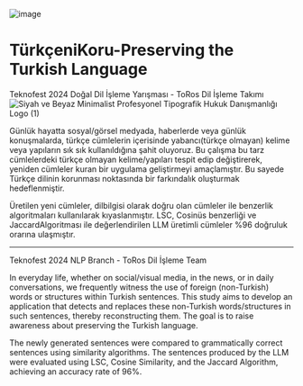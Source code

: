 ![image](https://github.com/anilkus/TurkceniKoru-PreservingtheTurkishLanguage/assets/16832969/066c22f9-3a06-442c-80c6-64d9f12674c2)


# TürkçeniKoru-Preserving the Turkish Language
Teknofest 2024 Doğal Dil İşleme Yarışması - ToRos Dil İşleme Takımı ![Siyah ve Beyaz Minimalist Profesyonel Tipografik Hukuk Danışmanlığı Logo (1)](https://github.com/anilkus/TurkceniKoru-PreservingtheTurkishLanguage/assets/16832969/37828754-f267-435c-990d-40ae61beb79c)


Günlük hayatta sosyal/görsel medyada, haberlerde veya günlük konuşmalarda, türkçe cümlelerin içerisinde yabancı(türkçe olmayan) kelime veya yapıların sık  sık kullanıldığına şahit oluyoruz.
Bu çalışma bu tarz cümlelerdeki türkçe olmayan kelime/yapıları tespit edip değiştirerek, yeniden cümleler kuran bir uygulama geliştirmeyi amaçlamıştır.
Bu sayede Türkçe dilinin korunması noktasında bir farkındalık oluşturmak hedeflenmiştir.

Üretilen yeni cümleler, dilbilgisi olarak doğru olan cümleler ile benzerlik algoritmaları kullanılarak kıyaslanmıştır.
LSC, Cosinüs benzerliği ve JaccardAlgoritması ile değerlendirilen LLM üretimli cümleler %96 doğruluk orarına ulaşmıştır.

------------------------------------------------------------------------------------------------------------------------
Teknofest 2024 NLP Branch - ToRos Dil İşleme Team

In everyday life, whether on social/visual media, in the news, or in daily conversations, we frequently witness the use of foreign (non-Turkish) words or structures within Turkish sentences. This study aims to develop an application that detects and replaces these non-Turkish words/structures in such sentences, thereby reconstructing them. The goal is to raise awareness about preserving the Turkish language.

The newly generated sentences were compared to grammatically correct sentences using similarity algorithms. The sentences produced by the LLM were evaluated using LSC, Cosine Similarity, and the Jaccard Algorithm, achieving an accuracy rate of 96%.
